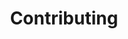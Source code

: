 ---
permalink: /contributing/
title: "Contributing"
excerpt: "Contribute to the Quanta Keyboard Project."
author_profile: false
---